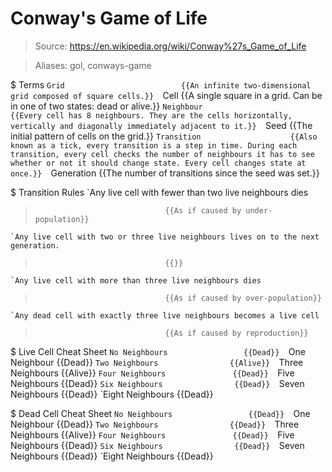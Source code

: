 # Conway's Game of Life

> Source: https://en.wikipedia.org/wiki/Conway%27s_Game_of_Life

> Aliases: gol, conways-game

$ Terms
    `Grid                          {{An infinite two-dimensional grid composed of square cells.}} 
    `Cell                          {{A single square in a grid. Can be in one of two states: dead or alive.}} 
    `Neighbour                     {{Every cell has 8 neighbours. They are the cells horizontally, vertically and diagonally immediately adjacent to it.}} 
    `Seed                          {{The initial pattern of cells on the grid.}} 
    `Transition                    {{Also known as a tick, every transition is a step in time. During each transition, every cell checks the number of neighbours it has to see whether or not it should change state. Every cell changes state at once.}} 
    `Generation                    {{The number of transitions since the seed was set.}} 

$ Transition Rules
    `Any live cell with fewer than two live neighbours dies
>                                  {{As if caused by under-population}} 
    `Any live cell with two or three live neighbours lives on to the next generation.
>                                  {{}} 
    `Any live cell with more than three live neighbours dies
>                                  {{As if caused by over-population}} 
    `Any dead cell with exactly three live neighbours becomes a live cell
>                                  {{As if caused by reproduction}} 

$ Live Cell Cheat Sheet
    `No Neighbours                 {{Dead}} 
    `One Neighbour                 {{Dead}} 
    `Two Neighbours                {{Alive}} 
    `Three Neighbours              {{Alive}} 
    `Four Neighbours               {{Dead}} 
    `Five Neighbours               {{Dead}} 
    `Six Neighbours                {{Dead}} 
    `Seven Neighbours              {{Dead}} 
    `Eight Neighbours              {{Dead}} 

$ Dead Cell Cheat Sheet
    `No Neighbours                 {{Dead}} 
    `One Neighbour                 {{Dead}} 
    `Two Neighbours                {{Dead}} 
    `Three Neighbours              {{Alive}} 
    `Four Neighbours               {{Dead}} 
    `Five Neighbours               {{Dead}} 
    `Six Neighbours                {{Dead}} 
    `Seven Neighbours              {{Dead}} 
    `Eight Neighbours              {{Dead}} 

